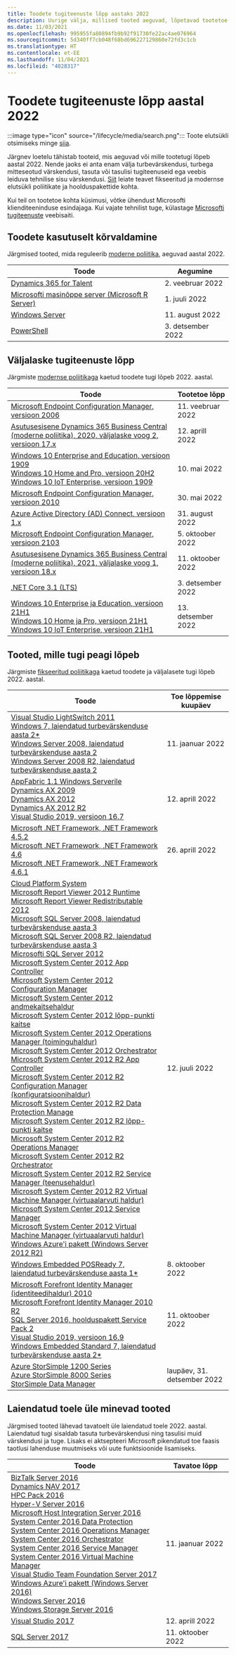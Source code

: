 ```yaml
---
title: Toodete tugiteenuste lõpp aastaks 2022
description: Uurige välja, millised tooted aeguvad, lõpetavad tootetoe või lähevad üle tavatoelt laiendatud toele aastal 2022.
ms.date: 11/03/2021
ms.openlocfilehash: 995955fa80894fb9b92f91730fe22ac4ae076964
ms.sourcegitcommit: 5d340ff7cb048f68bd696227129860e72fd3c1cb
ms.translationtype: HT
ms.contentlocale: et-EE
ms.lasthandoff: 11/04/2021
ms.locfileid: "4028317"
---
```

# <a name="products-ending-support-in-2022"></a>Toodete tugiteenuste lõpp aastal 2022

:::image type="icon" source="/lifecycle/media/search.png":::
Toote elutsükli otsimiseks minge [siia](/lifecycle/products/).

Järgnev loetelu tähistab tooteid, mis aeguvad või mille tootetugi lõpeb aastal 2022. Nende jaoks ei anta enam välja turbevärskendusi, turbega mitteseotud värskendusi, tasuta või tasulisi tugiteenuseid ega veebis leiduva tehnilise sisu värskendusi. [Siit](/lifecycle/overview/product-end-of-support-overview) leiate teavet fikseeritud ja modernse elutsükli poliitikate ja hoolduspakettide kohta.

Kui teil on tootetoe kohta küsimusi, võtke ühendust Microsofti klienditeeninduse esindajaga. Kui vajate tehnilist tuge, külastage [Microsofti tugiteenuste](https://support.microsoft.com/contactus/?ws=support) veebisaiti.

## <a name="product-retirements"></a>Toodete kasutuselt kõrvaldamine

Järgmised tooted, mida reguleerib [moderne poliitika](/lifecycle/policies/modern), aeguvad aastal 2022.

| Toode | Aegumine |
| --- | --- |
| [Dynamics 365 for Talent](/lifecycle/products/dynamics-365-for-talent?branch=live)<br> | 2. veebruar 2022 |
| [Microsofti masinõppe server (Microsoft R Server)](/lifecycle/products/microsoft-machine-learning-server-microsoft-r-server?branch=live)<br> | 1. juuli 2022 |
| [Windows Server](/lifecycle/products/windows-server?branch=live)<br> | 11. august 2022 |
| [PowerShell](/lifecycle/products/powershell?branch=live)<br> | 3. detsember 2022 |


## <a name="release-end-of-servicing"></a>Väljalaske tugiteenuste lõpp

Järgmiste [modernse poliitikaga](/lifecycle/policies/modern) kaetud toodete tugi lõpeb 2022. aastal.

| Toode | Tootetoe lõpp |
| --- | --- |
| [Microsoft Endpoint Configuration Manager, versioon 2006](/lifecycle/products/microsoft-endpoint-configuration-manager?branch=live)<br> | 11. veebruar 2022 |
| [Asutusesisene Dynamics 365 Business Central (moderne poliitika), 2020, väljalaske voog 2, versioon 17.x](/lifecycle/products/dynamics-365-business-central-onpremises-modern-policy?branch=live)<br> | 12. aprill 2022 |
| [Windows 10 Enterprise and Education, versioon 1909](/lifecycle/products/windows-10-enterprise-and-education?branch=live)<br>[Windows 10 Home and Pro, versioon 20H2](/lifecycle/products/windows-10-home-and-pro?branch=live)<br>[Windows 10 IoT Enterprise, versioon 1909](/lifecycle/products/windows-10-iot-enterprise?branch=live)<br> | 10. mai 2022 |
| [Microsoft Endpoint Configuration Manager, versioon 2010](/lifecycle/products/microsoft-endpoint-configuration-manager?branch=live)<br> | 30. mai 2022 |
| [Azure Active Directory (AD) Connect, versioon 1.x](/lifecycle/products/azure-active-directory-ad-connect?branch=live)<br> | 31. august 2022 |
| [Microsoft Endpoint Configuration Manager, versioon 2103](/lifecycle/products/microsoft-endpoint-configuration-manager?branch=live)<br> | 5. oktoober 2022 |
| [Asutusesisene Dynamics 365 Business Central (moderne poliitika), 2021, väljalaske voog 1, versioon 18.x](/lifecycle/products/dynamics-365-business-central-onpremises-modern-policy?branch=live)<br> | 11. oktoober 2022 |
| [.NET Core 3.1 (LTS)](/lifecycle/products/microsoft-net-and-net-core?branch=live)<br> | 3. detsember 2022 |
| [Windows 10 Enterprise ja Education, versioon 21H1](/lifecycle/products/windows-10-enterprise-and-education?branch=live)<br>[Windows 10 Home ja Pro, versioon 21H1](/lifecycle/products/windows-10-home-and-pro?branch=live)<br>[Windows 10 IoT Enterprise, versioon 21H1](/lifecycle/products/windows-10-iot-enterprise?branch=live)<br> | 13. detsember 2022 |


## <a name="products-reaching-end-of-support"></a>Tooted, mille tugi peagi lõpeb

Järgmiste [fikseeritud poliitikaga](/lifecycle/policies/fixed) kaetud toodete ja väljalasete tugi lõpeb 2022. aastal.

| Toode | Toe lõppemise kuupäev |
| --- | --- |
| [Visual Studio LightSwitch 2011](/lifecycle/products/visual-studio-lightswitch-2011?branch=live)<br>[Windows 7, laiendatud turbevärskenduse aasta 2*](/lifecycle/products/windows-7?branch=live)<br>[Windows Server 2008, laiendatud turbevärskenduse aasta 2](/lifecycle/products/windows-server-2008?branch=live)<br>[Windows Server 2008 R2, laiendatud turbevärskenduse aasta 2](/lifecycle/products/windows-server-2008-r2?branch=live)<br> | 11. jaanuar 2022 |
| [AppFabric 1.1 Windows Serverile](/lifecycle/products/appfabric-11-for-windows-server?branch=live)<br>[Dynamics AX 2009](/lifecycle/products/dynamics-ax-2009?branch=live)<br>[Dynamics AX 2012](/lifecycle/products/dynamics-ax-2012?branch=live)<br>[Dynamics AX 2012 R2](/lifecycle/products/dynamics-ax-2012-r2?branch=live)<br>[Visual Studio 2019, versioon 16.7](/lifecycle/products/visual-studio-2019?branch=live)<br> | 12. aprill 2022 |
| [Microsoft .NET Framework, .NET Framework 4.5.2](/lifecycle/products/microsoft-net-framework?branch=live)<br>[Microsoft .NET Framework, .NET Framework 4.6](/lifecycle/products/microsoft-net-framework?branch=live)<br>[Microsoft .NET Framework, .NET Framework 4.6.1](/lifecycle/products/microsoft-net-framework?branch=live)<br> | 26. aprill 2022 |
| [Cloud Platform System](/lifecycle/products/cloud-platform-system?branch=live)<br>[Microsoft Report Viewer 2012 Runtime](/lifecycle/products/microsoft-report-viewer-2012-runtime?branch=live)<br>[Microsoft Report Viewer Redistributable 2012](/lifecycle/products/microsoft-report-viewer-redistributable-2012?branch=live)<br>[Microsoft SQL Server 2008, laiendatud turbevärskenduse aasta 3](/lifecycle/products/microsoft-sql-server-2008?branch=live)<br>[Microsoft SQL Server 2008 R2, laiendatud turbevärskenduse aasta 3](/lifecycle/products/microsoft-sql-server-2008-r2?branch=live)<br>[Microsofti SQL Server 2012](/lifecycle/products/microsoft-sql-server-2012?branch=live)<br>[Microsoft System Center 2012 App Controller](/lifecycle/products/microsoft-system-center-2012-app-controller?branch=live)<br>[Microsoft System Center 2012 Configuration Manager](/lifecycle/products/microsoft-system-center-2012-configuration-manager?branch=live)<br>[Microsoft System Center 2012 andmekaitsehaldur](/lifecycle/products/microsoft-system-center-2012-data-protection-manager?branch=live)<br>[Microsoft System Center 2012 lõpp-punkti kaitse](/lifecycle/products/microsoft-system-center-2012-endpoint-protection?branch=live)<br>[Microsoft System Center 2012 Operations Manager (toiminguhaldur)](/lifecycle/products/microsoft-system-center-2012-operations-manager?branch=live)<br>[Microsoft System Center 2012 Orchestrator](/lifecycle/products/microsoft-system-center-2012-orchestrator?branch=live)<br>[Microsoft System Center 2012 R2 App Controller](/lifecycle/products/microsoft-system-center-2012-r2-app-controller?branch=live)<br>[Microsoft System Center 2012 R2 Configuration Manager (konfiguratsioonihaldur)](/lifecycle/products/microsoft-system-center-2012-r2-configuration-manager?branch=live)<br>[Microsoft System Center 2012 R2 Data Protection Manage](/lifecycle/products/microsoft-system-center-2012-r2-data-protection-manager?branch=live)<br>[Microsoft System Center 2012 R2 lõpp-punkti kaitse](/lifecycle/products/microsoft-system-center-2012-r2-endpoint-protection?branch=live)<br>[Microsoft System Center 2012 R2 Operations Manager](/lifecycle/products/microsoft-system-center-2012-r2-operations-manager?branch=live)<br>[Microsoft System Center 2012 R2 Orchestrator](/lifecycle/products/microsoft-system-center-2012-r2-orchestrator?branch=live)<br>[Microsoft System Center 2012 R2 Service Manager (teenusehaldur)](/lifecycle/products/microsoft-system-center-2012-r2-service-manager?branch=live)<br>[Microsoft System Center 2012 R2 Virtual Machine Manager (virtuaalarvuti haldur)](/lifecycle/products/microsoft-system-center-2012-r2-virtual-machine-manager?branch=live)<br>[Microsoft System Center 2012 Service Manager](/lifecycle/products/microsoft-system-center-2012-service-manager?branch=live)<br>[Microsoft System Center 2012 Virtual Machine Manager (virtuaalarvuti haldur)](/lifecycle/products/microsoft-system-center-2012-virtual-machine-manager?branch=live)<br>[Windows Azure'i pakett (Windows Server 2012 R2)](/lifecycle/products/windows-azure-pack-on-windows-server-2012-r2?branch=live)<br> | 12. juuli 2022 |
| [Windows Embedded POSReady 7, laiendatud turbevärskenduse aasta 1*](/lifecycle/products/windows-embedded-posready-7?branch=live)<br> | 8. oktoober 2022 |
| [Microsoft Forefront Identity Manager (identiteedihaldur) 2010](/lifecycle/products/microsoft-forefront-identity-manager-2010?branch=live)<br>[Microsoft Forefront Identity Manager 2010 R2](/lifecycle/products/microsoft-forefront-identity-manager-2010-r2?branch=live)<br>[SQL Server 2016, hoolduspakett Service Pack 2](/lifecycle/products/sql-server-2016?branch=live)<br>[Visual Studio 2019, versioon 16.9](/lifecycle/products/visual-studio-2019?branch=live)<br>[Windows Embedded Standard 7, laiendatud turbevärskenduse aasta 2*](/lifecycle/products/windows-embedded-standard-7?branch=live)<br> | 11. oktoober 2022 |
| [Azure StorSimple 1200 Series](/lifecycle/products/azure-storsimple-1200-series?branch=live)<br>[Azure StorSimple 8000 Series](/lifecycle/products/azure-storsimple-8000-series?branch=live)<br>[StorSimple Data Manager](/lifecycle/products/storsimple-data-manager?branch=live)<br> | laupäev, 31. detsember 2022 |


## <a name="products-moving-to-extended-support"></a>Laiendatud toele üle minevad tooted

Järgmised tooted lähevad tavatoelt üle laiendatud toele 2022. aastal. Laiendatud tugi sisaldab tasuta turbevärskendusi ning tasulisi muid värskendusi ja tuge. Lisaks ei aktsepteeri Microsoft pikendatud toe faasis taotlusi lahenduse muutmiseks või uute funktsioonide lisamiseks.

| Toode | Tavatoe lõpp |
| --- | --- |
| [BizTalk Server 2016](/lifecycle/products/biztalk-server-2016?branch=live)<br>[Dynamics NAV 2017](/lifecycle/products/dynamics-nav-2017?branch=live)<br>[HPC Pack 2016](/lifecycle/products/hpc-pack-2016?branch=live)<br>[Hyper-V Server 2016](/lifecycle/products/hyperv-server-2016?branch=live)<br>[Microsoft Host Integration Server 2016](/lifecycle/products/microsoft-host-integration-server-2016?branch=live)<br>[System Center 2016 Data Protection](/lifecycle/products/system-center-2016-data-protection?branch=live)<br>[System Center 2016 Operations Manager](/lifecycle/products/system-center-2016-operations-manager?branch=live)<br>[System Center 2016 Orchestrator](/lifecycle/products/system-center-2016-orchestrator?branch=live)<br>[System Center 2016 Service Manager](/lifecycle/products/system-center-2016-service-manager?branch=live)<br>[System Center 2016 Virtual Machine Manager](/lifecycle/products/system-center-2016-virtual-machine-manager?branch=live)<br>[Visual Studio Team Foundation Server 2017](/lifecycle/products/visual-studio-team-foundation-server-2017?branch=live)<br>[Windows Azure'i pakett (Windows Server 2016)](/lifecycle/products/windows-azure-pack-on-windows-server-2016?branch=live)<br>[Windows Server 2016](/lifecycle/products/windows-server-2016?branch=live)<br>[Windows Storage Server 2016](/lifecycle/products/windows-storage-server-2016?branch=live)<br> | 11. jaanuar 2022 |
| [Visual Studio 2017](/lifecycle/products/visual-studio-2017?branch=live)<br> | 12. aprill 2022 |
| [SQL Server 2017](/lifecycle/products/sql-server-2017?branch=live)<br> | 11. oktoober 2022 |
